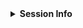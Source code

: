 <!-- If this issue relates to usage of the package, whether a question, bug or similar, along with your query, please paste your devtools::session_info() or sessionInfo() into the code block below. If not, delete all this and proceed :) PLEASE do not include any sensitive information in your issue -->

<details> <summary><strong>Session Info</strong></summary>

```r

```
</details>
